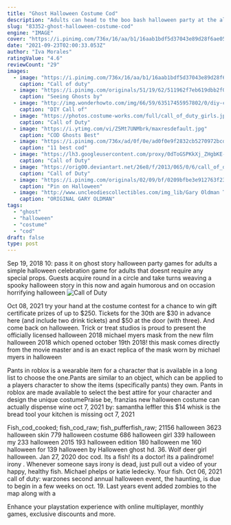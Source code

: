 ```yaml
---
title: "Ghost Halloween Costume Cod"
description: "Adults can head to the boo bash halloween party at the alee shriners temple, a charity event including a costume contest. Spooky stuff to do and see: savannahs battlefields from the"
slug: "83352-ghost-halloween-costume-cod"
engine: "IMAGE"
cover: "https://i.pinimg.com/736x/16/aa/b1/16aab1bdf5d37043e89d28f6ae0532bb--modern-warfare-ghosts.jpg"
date: "2021-09-23T02:00:33.053Z"
author: "Iva Morales"
ratingValue: "4.6"
reviewCount: "29"
images:
  - image: "https://i.pinimg.com/736x/16/aa/b1/16aab1bdf5d37043e89d28f6ae0532bb--modern-warfare-ghosts.jpg"
    caption: "Call of duty"
  - image: "https://i.pinimg.com/originals/51/19/62/511962f7eb619dbb2f0a02f699284b8c.jpg"
    caption: "Seeing Ghosts by"
  - image: "http://img.wonderhowto.com/img/66/59/63517455957802/0/diy-call-duty-ghosts-skull-mask-halloween-achievement-unlocked.w1456.jpg"
    caption: "DIY Call of"
  - image: "https://photos.costume-works.com/full/call_of_duty_girls.jpg"
    caption: "Call of Duty"
  - image: "https://i.ytimg.com/vi/Z5Mt7UNMbrk/maxresdefault.jpg"
    caption: "COD Ghosts Best"
  - image: "https://i.pinimg.com/736x/ad/0f/0e/ad0f0e9f2832cb5270972bcd1d8c6f28--cg-art-replay.jpg"
    caption: "11 best cod"
  - image: "https://lh3.googleusercontent.com/proxy/0dToGSPKkXj_ZHgbKE-qIPGqvTRfx8nwcPvGKaqGuwE5VNN0xOfvukDMbY754b7ItftNoM4EHJ2rE7Qe-QYZ13PeGuXvIRa0jfb58Y7oTCOa=w1200-h630-p-k-no-nu"
    caption: "Call of Duty"
  - image: "https://orig00.deviantart.net/26e8/f/2013/065/0/6/call_of_duty_modern_warfare_2_ghost_jacket_costume_by_vampiresnowya-d5x4mvl.jpg"
    caption: "Call of Duty"
  - image: "https://i.pinimg.com/originals/02/09/bf/0209bfbe3e912763f233608491cb0c92.jpg"
    caption: "Pin on Halloween"
  - image: "http://www.uncleodiescollectibles.com/img_lib/Gary Oldman Tactical Costume 02 9-20-4.jpg"
    caption: "ORIGINAL GARY OLDMAN"
tags:
  - "ghost"
  - "halloween"
  - "costume"
  - "cod"
draft: false
type: post
---
```


Sep 19, 2018 10: pass it on ghost story  halloween party games for adults a simple halloween celebration game for adults that doesnt require any special props. Guests acquire round in a circle and take turns weaving a spooky halloween story in this now and again humorous and on occasion horrifying halloween
![Call of Duty](https://lh3.googleusercontent.com/proxy/0dToGSPKkXj_ZHgbKE-qIPGqvTRfx8nwcPvGKaqGuwE5VNN0xOfvukDMbY754b7ItftNoM4EHJ2rE7Qe-QYZ13PeGuXvIRa0jfb58Y7oTCOa=w1200-h630-p-k-no-nu "Call of Duty")

Oct 08, 2021 try your hand at the costume contest for a chance to win gift certificate prizes of up to $250. Tickets for the 30th are $30 in advance here (and include two drink tickets) and $50 at the door (with three). And come back on halloween. Trick or treat studios is proud to present the officially licensed halloween 2018 michael myers mask from the new film halloween 2018 which opened october 19th 2018! this mask comes directly from the movie master and is an exact replica of the mask worn by michael myers in halloween
<!--inArticleAds-->

<!--galleryOne-->

Pants in roblox is a wearable item for a character that is available in a long list to choose the one.Pants are similar to an object, which can be applied to a players character to show the items (specifically pants) they own. Pants in roblox are made available to select the best attire for your character and design the unique costumePraise be, franzias new halloween costume can actually dispense wine oct 7, 2021 by: samantha leffler this $14 whisk is the bread tool your kitchen is missing oct 7, 2021
<!--inArticleAds-->

<!--galleryTwo-->

Fish_cod_cooked; fish_cod_raw; fish_pufferfish_raw;  21156 halloween 3623 halloween skin 779 halloween costume 686 halloween girl 339 halloween my 233 halloween 2015 193 halloween edition 180 halloween me 160 halloween for 139 halloween by Halloween ghost hd. 36. Wolf deer girl halloween. Jan 27, 2020 doc cod. Its a fish! its a doctor! its a palindrome! irony . Whenever someone says irony is dead, just pull out a video of your happy, healthy fish. Michael phelps or katie ledecky. Your fish. Oct 06, 2021 call of duty: warzones second annual halloween event, the haunting, is due to begin in a few weeks on oct. 19. Last years event added zombies to the map along with a
<!--galleryThree-->

Enhance your playstation experience with online multiplayer, monthly games, exclusive discounts and more.
